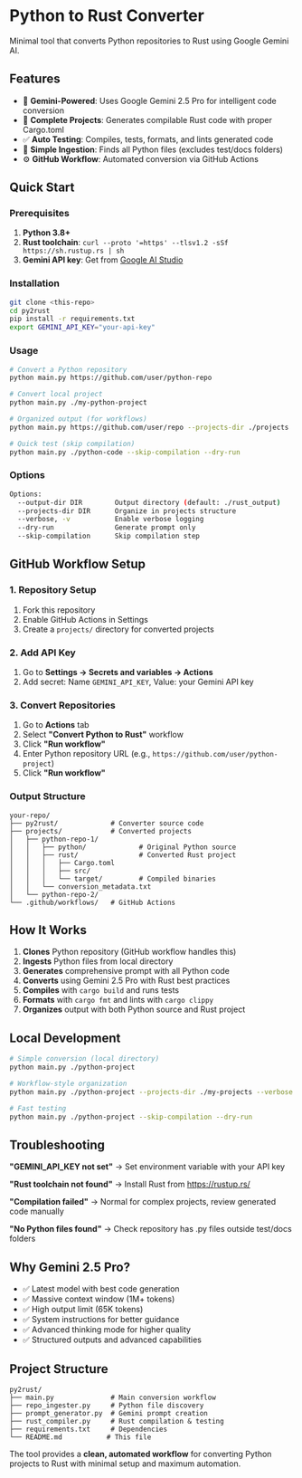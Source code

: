 # Python to Rust Converter

Minimal tool that converts Python repositories to Rust using Google Gemini AI.

## Features

- 🤖 **Gemini-Powered**: Uses Google Gemini 2.5 Pro for intelligent code conversion
- 🦀 **Complete Projects**: Generates compilable Rust code with proper Cargo.toml
- ✅ **Auto Testing**: Compiles, tests, formats, and lints generated code
- 📁 **Simple Ingestion**: Finds all Python files (excludes test/docs folders)
- ⚙️ **GitHub Workflow**: Automated conversion via GitHub Actions

## Quick Start

### Prerequisites

1. **Python 3.8+**
2. **Rust toolchain**: `curl --proto '=https' --tlsv1.2 -sSf https://sh.rustup.rs | sh`
3. **Gemini API key**: Get from [Google AI Studio](https://aistudio.google.com/)

### Installation

```bash
git clone <this-repo>
cd py2rust
pip install -r requirements.txt
export GEMINI_API_KEY="your-api-key"
```

### Usage

```bash
# Convert a Python repository
python main.py https://github.com/user/python-repo

# Convert local project
python main.py ./my-python-project

# Organized output (for workflows)
python main.py https://github.com/user/repo --projects-dir ./projects

# Quick test (skip compilation)
python main.py ./python-code --skip-compilation --dry-run
```

### Options

```bash
Options:
  --output-dir DIR        Output directory (default: ./rust_output)
  --projects-dir DIR      Organize in projects structure
  --verbose, -v           Enable verbose logging
  --dry-run               Generate prompt only
  --skip-compilation      Skip compilation step
```

## GitHub Workflow Setup

### 1. Repository Setup

1. Fork this repository
2. Enable GitHub Actions in Settings
3. Create a `projects/` directory for converted projects

### 2. Add API Key

1. Go to **Settings → Secrets and variables → Actions**
2. Add secret: Name `GEMINI_API_KEY`, Value: your Gemini API key

### 3. Convert Repositories

1. Go to **Actions** tab
2. Select **"Convert Python to Rust"** workflow
3. Click **"Run workflow"**
4. Enter Python repository URL (e.g., `https://github.com/user/python-project`)
5. Click **"Run workflow"**

### Output Structure

```
your-repo/
├── py2rust/             # Converter source code
├── projects/            # Converted projects
│   ├── python-repo-1/
│   │   ├── python/             # Original Python source
│   │   ├── rust/               # Converted Rust project
│   │   │   ├── Cargo.toml
│   │   │   ├── src/
│   │   │   └── target/         # Compiled binaries
│   │   └── conversion_metadata.txt
│   └── python-repo-2/
└── .github/workflows/   # GitHub Actions
```

## How It Works

1. **Clones** Python repository (GitHub workflow handles this)
2. **Ingests** Python files from local directory
3. **Generates** comprehensive prompt with all Python code
4. **Converts** using Gemini 2.5 Pro with Rust best practices
5. **Compiles** with `cargo build` and runs tests
6. **Formats** with `cargo fmt` and lints with `cargo clippy`
7. **Organizes** output with both Python source and Rust project

## Local Development

```bash
# Simple conversion (local directory)
python main.py ./python-project

# Workflow-style organization
python main.py ./python-project --projects-dir ./my-projects --verbose

# Fast testing
python main.py ./python-project --skip-compilation --dry-run
```

## Troubleshooting

**"GEMINI_API_KEY not set"** → Set environment variable with your API key

**"Rust toolchain not found"** → Install Rust from https://rustup.rs/

**"Compilation failed"** → Normal for complex projects, review generated code manually

**"No Python files found"** → Check repository has .py files outside test/docs folders

## Why Gemini 2.5 Pro?

- ✅ Latest model with best code generation  
- ✅ Massive context window (1M+ tokens)
- ✅ High output limit (65K tokens)
- ✅ System instructions for better guidance
- ✅ Advanced thinking mode for higher quality
- ✅ Structured outputs and advanced capabilities

## Project Structure

```
py2rust/
├── main.py              # Main conversion workflow
├── repo_ingester.py     # Python file discovery
├── prompt_generator.py  # Gemini prompt creation
├── rust_compiler.py     # Rust compilation & testing
├── requirements.txt     # Dependencies
└── README.md           # This file
```

The tool provides a **clean, automated workflow** for converting Python projects to Rust with minimal setup and maximum automation.
